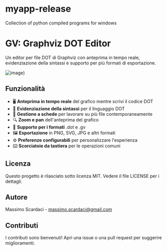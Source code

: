 # myapp-release
Collection of python compiled programs for windows

# GV: Graphviz DOT Editor

Un editor per file DOT di Graphviz con anteprima in tempo reale, evidenziazione della sintassi e supporto per più formati di esportazione.

![image](https://github.com/makksi/GraphViz_UI/blob/fa636e282edba0cf6f7a19ce89fa0c99f3ab4c77/assets/preview.jpg))



## Funzionalità

- 🖥️ **Anteprima in tempo reale** del grafico mentre scrivi il codice DOT
- 🌈 **Evidenziazione della sintassi** per il linguaggio DOT
- 📑 **Gestione a schede** per lavorare su più file contemporaneamente
- 🔍 **Zoom e pan** dell'anteprima del grafico
- 📁 **Supporto per i formati** .dot e .gv
- 🖼️ **Esportazione** in PNG, SVG, JPG e altri formati
- ⚙️ **Preferenze configurabili** per personalizzare l'esperienza
- ⌨️ **Scorciatoie da tastiera** per le operazioni comuni


## Licenza

Questo progetto è rilasciato sotto licenza MIT. Vedere il file LICENSE per i dettagli.

## Autore

Massimo Scardaci - massimo.scardaci@gmail.com

## Contributi

I contributi sono benvenuti! Apri una issue o una pull request per suggerire miglioramenti.

